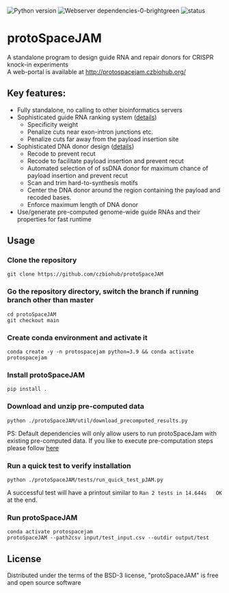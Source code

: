 ![Python version](https://img.shields.io/badge/python-3.9%20%7C%203.10-blue)
![Webserver dependencies-0-brightgreen](https://user-images.githubusercontent.com/4129442/198696112-92ecc372-f3b5-4498-8cd9-4a01de0f851b.svg)
![status](https://img.shields.io/badge/status-beta--testing-blueviolet)

# protoSpaceJAM 
A standalone program to design guide RNA and repair donors for CRISPR knock-in experiments  
A web-portal is available at http://protospacejam.czbiohub.org/

## Key features:  
- Fully standalone, no calling to other bioinformatics servers
- Sophisticated guide RNA ranking system ([details](https://czbiohub.github.io/protoSpaceJAM/algorithm.html#grna-scoring))
  - Specificity weight
  - Penalize cuts near exon-intron junctions etc.
  - Penalize cuts far away from the payload insertion site
- Sophisticated DNA donor design ([details](https://czbiohub.github.io/protoSpaceJAM/algorithm.html#recoding-strategy))
  - Recode to prevent recut
  - Recode to facilitate payload insertion and prevent recut
  - Automated selection of of ssDNA donor for maximum chance of payload insertion and prevent recut
  - Scan and trim hard-to-synthesis motifs
  - Center the DNA donor around the region containing the payload and recoded bases. 
  - Enforce maximum length of DNA donor
- Use/generate pre-computed genome-wide guide RNAs and their properties for fast runtime


## Usage

### Clone the repository
```
git clone https://github.com/czbiohub/protoSpaceJAM
```
### Go the repository directory, switch the branch if running branch other than master
```
cd protoSpaceJAM
git checkout main
```
### Create conda environment and activate it
```
conda create -y -n protospacejam python=3.9 && conda activate protospacejam
```
### Install protoSpaceJAM
```
pip install .
```
### Download and unzip pre-computed data
```
python ./protoSpaceJAM/util/download_precomputed_results.py
```
PS: Default dependencies will only allow users to run protoSpaceJam 
with existing pre-computed data. If you like to execute pre-computation
steps please follow [here](https://github.com/czbiohub/protoSpaceJAM/tree/main/precomputed_gRNAs)

### Run a quick test to verify installation
```
python ./protoSpaceJAM/tests/run_quick_test_pJAM.py
```
A successful test will have a printout similar to `Ran 2 tests in 14.644s   OK` at the end.

### Run protoSpaceJAM
```
conda activate protospacejam
protoSpaceJAM --path2csv input/test_input.csv --outdir output/test
```

## License
Distributed under the terms of the BSD-3 license, "protoSpaceJAM" is free and open source software
